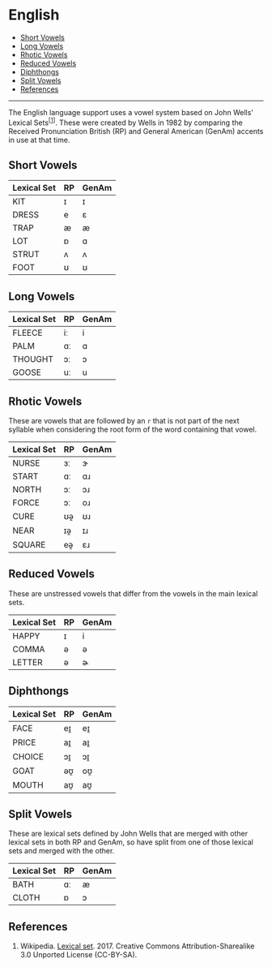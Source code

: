 # English

- [Short Vowels](#short-vowels)
- [Long Vowels](#long-vowels)
- [Rhotic Vowels](#rhotic-vowels)
- [Reduced Vowels](#reduced-vowels)
- [Diphthongs](#diphthongs)
- [Split Vowels](#split-vowels)
- [References](#references)

----------

The English language support uses a vowel system based on John Wells' Lexical
Sets<sup>\[<a href="#ref1">1</a>\]</sup>. These were created by Wells in 1982
by comparing the Received Pronunciation British (RP) and General American
(GenAm) accents in use at that time.

## Short Vowels

| Lexical Set | RP    | GenAm |
|-------------|-------|-------|
| KIT         | ɪ     | ɪ     |
| DRESS       | e     | ɛ     |
| TRAP        | æ     | æ     |
| LOT         | ɒ     | ɑ     |
| STRUT       | ʌ     | ʌ     |
| FOOT        | ʊ     | ʊ     |

## Long Vowels

| Lexical Set | RP    | GenAm |
|-------------|-------|-------|
| FLEECE      | iː    | i     |
| PALM        | ɑː    | ɑ     |
| THOUGHT     | ɔː    | ɔ     |
| GOOSE       | uː    | u     |

## Rhotic Vowels

These are vowels that are followed by an `r` that is not part of the next syllable
when considering the root form of the word containing that vowel.

| Lexical Set | RP    | GenAm |
|-------------|-------|-------|
| NURSE       | ɜː    | ɝ     |
| START       | ɑː    | ɑɹ    |
| NORTH       | ɔː    | ɔɹ    |
| FORCE       | ɔː    | oɹ    |
| CURE        | ʊə̯     | ʊɹ    |
| NEAR        | ɪə̯     | ɪɹ    |
| SQUARE      | eə̯     | ɛɹ    |

## Reduced Vowels

These are unstressed vowels that differ from the vowels in the main lexical sets.

| Lexical Set | RP    | GenAm |
|-------------|-------|-------|
| HAPPY       | ɪ     | i     |
| COMMA       | ə     | ə     |
| LETTER      | ə     | ɚ     |

## Diphthongs

| Lexical Set | RP    | GenAm |
|-------------|-------|-------|
| FACE        | eɪ̯     | eɪ̯     |
| PRICE       | aɪ̯     | aɪ̯     |
| CHOICE      | ɔɪ̯     | ɔɪ̯     |
| GOAT        | əʊ̯     | oʊ̯     |
| MOUTH       | aʊ̯     | aʊ̯     |

## Split Vowels

These are lexical sets defined by John Wells that are merged with other lexical
sets in both RP and GenAm, so have split from one of those lexical sets and
merged with the other.

| Lexical Set | RP    | GenAm |
|-------------|-------|-------|
| BATH        | ɑː    | æ     |
| CLOTH       | ɒ     | ɔ     |

## References

1. <a name="ref1"></a> Wikipedia.
   [Lexical set](https://en.wikipedia.org/wiki/Lexical_set). 2017.
   Creative Commons Attribution-Sharealike 3.0 Unported License (CC-BY-SA).
